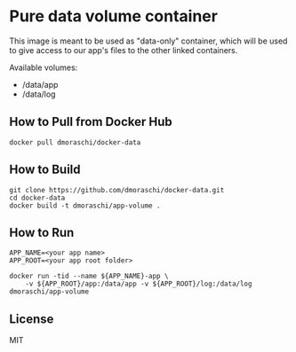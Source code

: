 # Pure data volume container

This image is meant to be used as "data-only" container,
which will be used to give access to our app's files to the other linked containers.

Available volumes:

- /data/app
- /data/log

## How to Pull from Docker Hub

    docker pull dmoraschi/docker-data

## How to Build

    git clone https://github.com/dmoraschi/docker-data.git
    cd docker-data
    docker build -t dmoraschi/app-volume .

## How to Run

    APP_NAME=<your app name>
    APP_ROOT=<your app root folder>

    docker run -tid --name ${APP_NAME}-app \
        -v ${APP_ROOT}/app:/data/app -v ${APP_ROOT}/log:/data/log dmoraschi/app-volume

## License

MIT